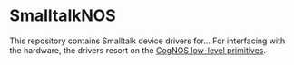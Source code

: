 # SmalltalkNOS

This repository contains Smalltalk device drivers for...
For interfacing with the hardware, the drivers resort on the [CogNOS low-level primitives]().
